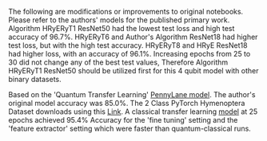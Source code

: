 The following are modifications or improvements to original notebooks. Please refer to the authors' models for the published primary work. Algorithm HRyERyT1 ResNet50 had the lowest test loss and high test accuracy of 96.7%. HRyERyT6 and Author's Algorithm ResNet18 had higher test loss, but with the high test accuracy. HRyERyT8 and HRyE ResNet18 had higher loss, with an accuracy of 96.1%. Increasing epochs from 25 to 30 did not change any of the best test values, Therefore Algorithm HRyERyT1 ResNet50 should be utilized first for this 4 qubit model with other binary datasets. <br> 

Based on the 'Quantum Transfer Learning' [PennyLane model](https://pennylane.ai/qml/demos/tutorial_quantum_transfer_learning). The author's original model accuracy was 85.0%. The 2 Class PyTorch Hymenoptera Dataset downloads using this [Link](https://download.pytorch.org/tutorial/hymenoptera_data.zip). A classical transfer learning [model](https://pytorch.org/tutorials/beginner/transfer_learning_tutorial.html) at 25 epochs achieved 95.4% Accuracy for the 'fine tuning' setting and the 'feature extractor' setting which were faster than quantum-classical runs.
